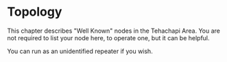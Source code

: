 # Topology

This chapter describes "Well Known" nodes in the Tehachapi Area.
You are not required to list your node here, to operate one, but
it can be helpful.

You can run as an unidentified repeater if you wish.
